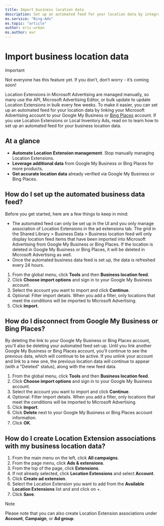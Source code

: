 ```yaml
---
title: Import business location data
description: Set up an automated feed for your location data by integrating with the Google My Business public API.
ms.service: "Bing-Ads"
ms.topic: "article"
author: eric-urban
ms.author: eur
---
```


# Import business location data

> [!IMPORTANT]
> Not everyone has this feature yet. If you don’t, don’t worry - it’s coming soon!

Location Extensions in Microsoft Advertising are managed manually, so many use the API, Microsoft Advertising Editor, or bulk update to update Location Extensions in bulk every few weeks. To make it easier, you can set up an automated feed for your location data by linking your Microsoft Advertising account to your Google My Business or [Bing Places](https://go.microsoft.com/fwlink?LinkId=2110327) account. If you use Location Extensions or Local Inventory Ads, read on to learn how to set up an automated feed for your business location data.

## At a glance

- **Automate Location Extension management**. Stop manually managing Location Extensions.
- **Leverage additional data** from Google My Business or Bing Places for more products.
- **Get accurate location data** already verified via Google My Business or Bing Places.

## How do I set up the automated business data feed?
Before you get started, here are a few things to keep in mind:

- The automated feed can only be set up in the UI and you only manage association of Location Extensions in the ad extensions tab. The grid in the Shared Library > Business Data > Business location feed will only display location feed items that have been imported into Microsoft Advertising from Google My Business or Bing Places. If the location is deleted in Google My Business or Bing Places, it will be deleted in Microsoft Advertising as well.
- Once the automated business data feed is set up, the data is refreshed every 24 hours.

1. From the global menu, click **Tools** and then **Business location feed**.
1. Click **Choose import options** and sign in to your Google My Business account.
1. Select the account you want to import and click **Continue**.
1. Optional: Filter import details. When you add a filter, only locations that meet the conditions will be imported to Microsoft Advertising.
1. Click **Import**.

## How do I disconnect from Google My Business or Bing Places?
By deleting the link to your Google My Business or Bing Places account, you'll also be deleting your automated feed set-up. Until you link another Google My Business or Bing Places account, you'll continue to see the previous data, which will continue to be active. If you unlink your account and link to a new one, the previous location data will continue to appear (with a "Deleted" status), along with the new feed data.

1. From the global menu, click **Tools** and then **Business location feed**.
1. Click **Choose import options** and sign in to your Google My Business account.
1. Select the account you want to import and click **Continue**.
1. Optional: Filter import details. When you add a filter, only locations that meet the conditions will be imported to Microsoft Advertising.
1. Click **Import**.
1. Click **Delete** next to your Google My Business or Bing Places account information.
1. Click **OK**.

## How do I create Location Extension associations with my business location data?
1. From the main menu on the left, click **All campaigns**.
1. From the page menu, click **Ads &amp; extensions**.
1. From the top of the page, click **Extensions**.
1. If not already selected, click **Location Extensions** and select **Account**.
1. Click **Create ad extension**.
1. Select the Location Extension you want to add from the **Available Location Extensions** list and and click on +.
1. Click **Save**.

> [!NOTE]
> Please note that you can also create Location Extension associations under **Account**, **Campaign**, or **Ad group**.


